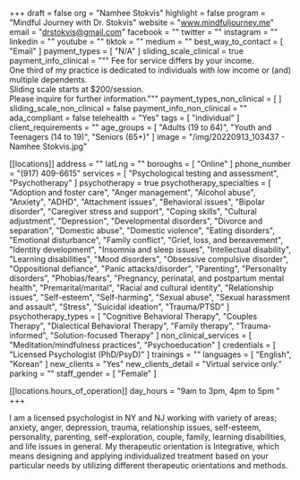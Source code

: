 +++
draft = false
org = "Namhee Stokvis"
highlight = false
program = "Mindful Journey with Dr. Stokvis"
website = "www.mindfuljourney.me"
email = "drstokvis@gmail.com"
facebook = ""
twitter = ""
instagram = ""
linkedin = ""
youtube = ""
tiktok = ""
medium = ""
best_way_to_contact = [ "Email" ]
payment_types = [ "N/A" ]
sliding_scale_clinical = true
payment_info_clinical = """
Fee for service differs by your income.  
One third of my practice is dedicated to individuals with low income or (and) multiple dependents.  
Sliding scale starts at $200/session.  
Please inquire for further information."""
payment_types_non_clinical = [ ]
sliding_scale_non_clinical = false
payment_info_non_clinical = ""
ada_compliant = false
telehealth = "Yes"
tags = [ "individual" ]
client_requirements = ""
age_groups = [
  "Adults (19 to 64)",
  "Youth and Teenagers (14 to 19)",
  "Seniors (65+)"
]
image = "/img/20220913_103437 - Namhee Stokvis.jpg"

[[locations]]
address = ""
latLng = ""
boroughs = [ "Online" ]
phone_number = "‪(917) 409-6615‬"
services = [ "Psychological testing and assessment", "Psychotherapy" ]
psychotherapy = true
psychotherapy_specialties = [
  "Adoption and foster care",
  "Anger management",
  "Alcohol abuse",
  "Anxiety",
  "ADHD",
  "Attachment issues",
  "Behavioral issues",
  "Bipolar disorder",
  "Caregiver stress and support",
  "Coping skills",
  "Cultural adjustment",
  "Depression",
  "Developmental disorders",
  "Divorce and separation",
  "Domestic abuse",
  "Domestic violence",
  "Eating disorders",
  "Emotional disturbance",
  "Family conflict",
  "Grief, loss, and bereavement",
  "Identity development",
  "Insomnia and sleep issues",
  "Intellectual disability",
  "Learning disabilities",
  "Mood disorders",
  "Obsessive compulsive disorder",
  "Oppositional defiance",
  "Panic attacks/disorder",
  "Parenting",
  "Personality disorders",
  "Phobias/fears",
  "Pregnancy, perinatal, and postpartum mental health",
  "Premarital/marital",
  "Racial and cultural identity",
  "Relationship issues",
  "Self-esteem",
  "Self-harming",
  "Sexual abuse",
  "Sexual harassment and assault",
  "Stress",
  "Suicidal ideation",
  "Trauma/PTSD"
]
psychotherapy_types = [
  "Cognitive Behavioral Therapy",
  "Couples Therapy",
  "Dialectical Behavioral Therapy",
  "Family therapy",
  "Trauma-informed",
  "Solution-focused Therapy"
]
non_clinical_services = [ "Meditation/mindfulness practices", "Psychoeducation" ]
credentials = [ "Licensed Psychologist (PhD/PsyD)" ]
trainings = ""
languages = [ "English", "Korean" ]
new_clients = "Yes"
new_clients_detail = "Virtual service only."
parking = ""
staff_gender = [ "Female" ]

  [[locations.hours_of_operation]]
  day_hours = "9am to 3pm, 4pm to 5pm "
+++


I am a licensed psychologist in NY and NJ working with variety of areas; anxiety, anger, depression, trauma, relationship issues, self-esteem, personality, parenting, self-exploration, couple, family, learning disabilities, and life issues in general. My therapeutic orientation is Integrative, which means designing and applying individualized treatment based on your particular needs by utilizing different therapeutic orientations and methods.

